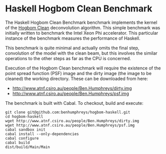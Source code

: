 Haskell Hogbom Clean Benchmark
==============================

The Haskell Hogbom Clean Benchmark benchmark implements the kernel of the
[Hogbom Clean](http://cdsads.u-strasbg.fr/abs/1974A%26AS...15..417H)
deconvolution algorithm. This simple benchmark was initially written to
benchmark the Intel Xeon Phi accelerator. This particular instance of the
benchmark measures the performance of Haskell.

This benchmark is quite minimal and actually omits the final step, convolution
of the model with the clean beam, but this involves the similar operations to
the other steps as far as the CPU is concerned.

Execution of the Hogbom Clean benchmark will require the existence of the point
spread function (PSF) image and the dirty image (the image to be cleaned) the
working directory.  These can be downloaded from here:

* http://www.atnf.csiro.au/people/Ben.Humphreys/dirty.img
* http://www.atnf.csiro.au/people/Ben.Humphreys/psf.img

The benchmark is built with Cabal. To checkout, build and execute:

    git clone git@github.com:benhumphreys/hogbom-haskell.git
    cd hogbom-haskell
    wget http://www.atnf.csiro.au/people/Ben.Humphreys/dirty.img
    wget http://www.atnf.csiro.au/people/Ben.Humphreys/psf.img
    cabal sandbox init
    cabal install --only-dependencies
    cabal configure
    cabal build
    dist/build/Main/Main
